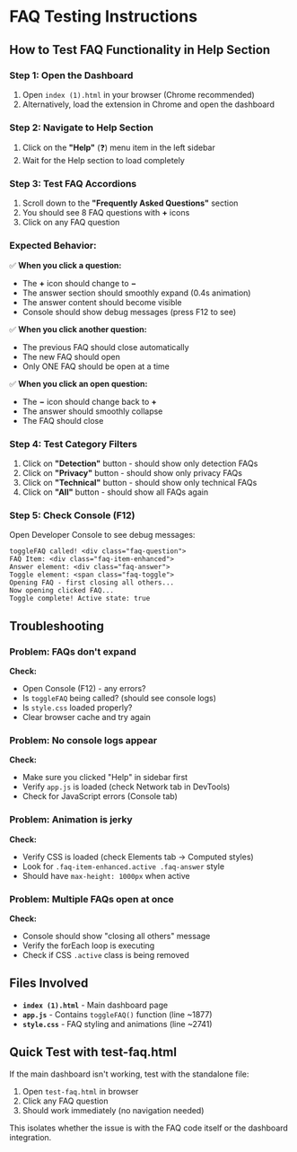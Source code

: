 # FAQ Testing Instructions

## How to Test FAQ Functionality in Help Section

### Step 1: Open the Dashboard

1. Open `index (1).html` in your browser (Chrome recommended)
2. Alternatively, load the extension in Chrome and open the dashboard

### Step 2: Navigate to Help Section

1. Click on the **"Help"** (❓) menu item in the left sidebar
2. Wait for the Help section to load completely

### Step 3: Test FAQ Accordions

1. Scroll down to the **"Frequently Asked Questions"** section
2. You should see 8 FAQ questions with **+** icons
3. Click on any FAQ question

### Expected Behavior:

✅ **When you click a question:**

- The **+** icon should change to **−**
- The answer section should smoothly expand (0.4s animation)
- The answer content should become visible
- Console should show debug messages (press F12 to see)

✅ **When you click another question:**

- The previous FAQ should close automatically
- The new FAQ should open
- Only ONE FAQ should be open at a time

✅ **When you click an open question:**

- The **−** icon should change back to **+**
- The answer should smoothly collapse
- The FAQ should close

### Step 4: Test Category Filters

1. Click on **"Detection"** button - should show only detection FAQs
2. Click on **"Privacy"** button - should show only privacy FAQs
3. Click on **"Technical"** button - should show only technical FAQs
4. Click on **"All"** button - should show all FAQs again

### Step 5: Check Console (F12)

Open Developer Console to see debug messages:

```
toggleFAQ called! <div class="faq-question">
FAQ Item: <div class="faq-item-enhanced">
Answer element: <div class="faq-answer">
Toggle element: <span class="faq-toggle">
Opening FAQ - first closing all others...
Now opening clicked FAQ...
Toggle complete! Active state: true
```

## Troubleshooting

### Problem: FAQs don't expand

**Check:**

- Open Console (F12) - any errors?
- Is `toggleFAQ` being called? (should see console logs)
- Is `style.css` loaded properly?
- Clear browser cache and try again

### Problem: No console logs appear

**Check:**

- Make sure you clicked "Help" in sidebar first
- Verify `app.js` is loaded (check Network tab in DevTools)
- Check for JavaScript errors (Console tab)

### Problem: Animation is jerky

**Check:**

- Verify CSS is loaded (check Elements tab → Computed styles)
- Look for `.faq-item-enhanced.active .faq-answer` style
- Should have `max-height: 1000px` when active

### Problem: Multiple FAQs open at once

**Check:**

- Console should show "closing all others" message
- Verify the forEach loop is executing
- Check if CSS `.active` class is being removed

## Files Involved

- **`index (1).html`** - Main dashboard page
- **`app.js`** - Contains `toggleFAQ()` function (line ~1877)
- **`style.css`** - FAQ styling and animations (line ~2741)

## Quick Test with test-faq.html

If the main dashboard isn't working, test with the standalone file:

1. Open `test-faq.html` in browser
2. Click any FAQ question
3. Should work immediately (no navigation needed)

This isolates whether the issue is with the FAQ code itself or the dashboard integration.
